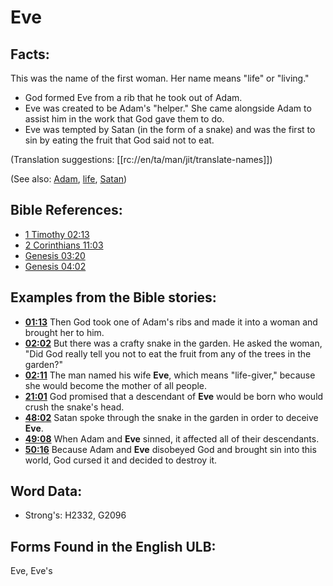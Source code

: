 # Eve

## Facts:

This was the name of the first woman. Her name means "life" or "living."

* God formed Eve from a rib that he took out of Adam.
* Eve was created to be Adam's "helper." She came alongside Adam to assist him in the work that God gave them to do.
* Eve was tempted by Satan (in the form of a snake) and was the first to sin by eating the fruit that God said not to eat.

(Translation suggestions: [[rc://en/ta/man/jit/translate-names]])

(See also: [Adam](../names/adam.md), [life](../kt/life.md), [Satan](../kt/satan.md))

## Bible References:

* [1 Timothy 02:13](rc://en/tn/help/1ti/02/13)
* [2 Corinthians 11:03](rc://en/tn/help/2co/11/03)
* [Genesis 03:20](rc://en/tn/help/gen/03/20)
* [Genesis 04:02](rc://en/tn/help/gen/04/02)

## Examples from the Bible stories:

* __[01:13](rc://en/tn/help/obs/01/13)__ Then God took one of Adam's ribs and made it into a woman and brought her to him.
* __[02:02](rc://en/tn/help/obs/02/02)__ But there was a crafty snake in the garden. He asked the woman, "Did God really tell you not to eat the fruit from any of the trees in the garden?"
* __[02:11](rc://en/tn/help/obs/02/11)__ The man named his wife __Eve__, which means "life-giver," because she would become the mother of all people.
* __[21:01](rc://en/tn/help/obs/21/01)__ God promised that a descendant of __Eve__ would be born who would crush the snake's head.
* __[48:02](rc://en/tn/help/obs/48/02)__ Satan spoke through the snake in the garden in order to deceive __Eve__.
* __[49:08](rc://en/tn/help/obs/49/08)__ When Adam and __Eve__ sinned, it affected all of their descendants.
* __[50:16](rc://en/tn/help/obs/50/16)__ Because Adam and __Eve__ disobeyed God and brought sin into this world, God cursed it and decided to destroy it.

## Word Data:

* Strong's: H2332, G2096

## Forms Found in the English ULB:

Eve, Eve's


